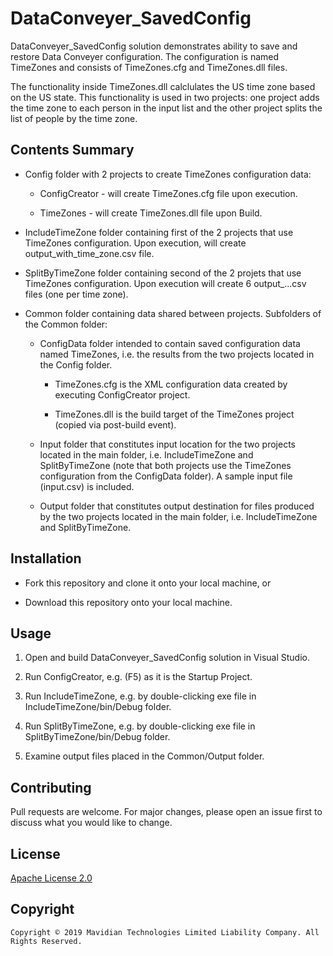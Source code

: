 # DataConveyer_SavedConfig

DataConveyer_SavedConfig solution demonstrates ability to save and
restore Data Conveyer configuration. The configuration is named
TimeZones and consists of TimeZones.cfg and TimeZones.dll files.

The functionality inside TimeZones.dll calclulates the US time
zone based on the US state. This functionality is used in two
projects: one project adds the time zone to each person in the
input list and the other project splits the list of people by the
time zone.

## Contents Summary

* Config folder with 2 projects to create TimeZones configuration data:

  - ConfigCreator - will create TimeZones.cfg file upon execution.

  - TimeZones     - will create TimeZones.dll file upon Build.

* IncludeTimeZone folder containing first of the 2 projects that use TimeZones
configuration. Upon execution, will create output_with_time_zone.csv file.

* SplitByTimeZone folder containing second of the 2 projets that use TimeZones
configuration. Upon execution will create 6 output_...csv files (one per time zone).

* Common folder containing data shared between projects.
Subfolders of the Common folder:

  - ConfigData folder intended to contain saved configuration data named TimeZones, i.e. the results from the two projects located in the Config folder.

    + TimeZones.cfg is the XML configuration data created by executing ConfigCreator project.

    + TimeZones.dll is the build target of the TimeZones project (copied via post-build event).

  - Input folder that constitutes input location for the two projects located in the main folder, i.e. IncludeTimeZone and SplitByTimeZone (note that both projects use the TimeZones configuration from the ConfigData folder). A sample input file (input.csv) is included.

  - Output folder that constitutes output destination for files produced by the two projects located in the main folder, i.e. IncludeTimeZone and SplitByTimeZone.

## Installation

* Fork this repository and clone it onto your local machine, or

* Download this repository onto your local machine.

## Usage

1. Open and build DataConveyer_SavedConfig solution in Visual Studio.

2. Run ConfigCreator, e.g. (F5) as it is the Startup Project.

3. Run IncludeTimeZone, e.g. by double-clicking exe file in IncludeTimeZone/bin/Debug folder.

4. Run SplitByTimeZone, e.g. by double-clicking exe file in SplitByTimeZone/bin/Debug folder.

5. Examine output files placed in the Common/Output folder.

## Contributing

Pull requests are welcome. For major changes, please open an issue first to discuss what you would like to change.

## License

[Apache License 2.0](https://choosealicense.com/licenses/apache-2.0/)

## Copyright

```
Copyright © 2019 Mavidian Technologies Limited Liability Company. All Rights Reserved.
```
